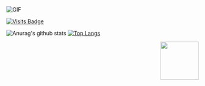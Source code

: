   <img align="center" alt="GIF" src="https://media.giphy.com/media/836HiJc7pgzy8iNXCn/giphy.gif" />

[![Visits Badge](https://badges.pufler.dev/visits/AbdallahHemdan/git-badges)](https://badges.pufler.dev)


![Anurag's github stats](https://github-readme-stats.vercel.app/api?username=AbdallahHemdan&show_icons=true&theme=radical)
[![Top Langs](https://github-readme-stats.vercel.app/api/top-langs/?username=AbdallahHemdan&layout=compact)](https://github.com/anuraghazra/github-readme-stats)


<img align='right' src='https://user-images.githubusercontent.com/5713670/87202985-820dcb80-c2b6-11ea-9f56-7ec461c497c3.gif' width='100"'>

